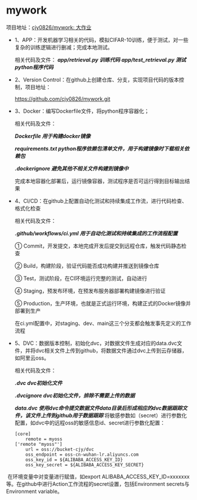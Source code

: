 # mywork

项目地址：[cjy0826/mywork: 大作业](https://github.com/cjy0826/mywork)

* 1、APP：开发机器学习相关的代码，模拟CIFAR-10训练，便于测试，对一些复杂的训练逻辑进行删减；完成本地测试。

  相关代码及文件：
  ***app/retrieval.py	训练代码***
  ***app/test_retrieval.py	测试python程序代码***

* 2、Version Control：在github上创建仓库、分支，实现项目代码的版本控制，项目地址：

  https://github.com/cjy0826/mywork.git

* 3、Docker：编写Dockerfile文件，将python程序容器化；

  相关代码及文件：

  ***Dockerfile	用于构建docker镜像***

  ***requirements.txt	python程序依赖包清单文件，用于构建镜像时下载相关依赖包***

  ***.dockerignore	避免其他不相关文件构建到镜像中***

  完成本地容器化部署后，运行镜像容器，测试程序是否可运行得到目标输出结果

* 4、CI/CD：在github上配置自动化测试和持续集成工作流，进行代码检查、格式化检查

  相关代码及文件：

  ***.github/workflows/ci.yml	用于自动化测试和持续集成的工作流程配置***

  ① Commit，开发提交，本地完成开发后提交到远程仓库，触发代码静态检查

  ② Build，构建阶段，验证代码能否成功构建并推送到镜像仓库

  ③ Test，测试阶段，在CI环境运行完整的测试，自动进行

  ④ Staging，预发布环境，在预发布服务器部署构建镜像进行验证

  ⑤ Production，生产环境，也就是正式运行环境，构建正式的Docker镜像并部署到生产

  在ci.yml配置中，对staging、dev、main这三个分支都会触发事先定义的工作流程

* 5、DVC：数据版本控制，初始化dvc，对数据文件生成对应的data.dvc文件，并将dvc相关文件上传到github，将数据文件通过dvc上传到云存储器，如阿里云oss。

  相关代码及文件：

  ***.dvc	dvc初始化文件***

  ***.dvcignore	dvc初始化文件，排除不需要上传的数据***

  ***data.dvc	使用dvc命令提交数据文件data目录后形成相应的dvc数据跟踪文件，该文件上传到github用于数据跟踪***
  将敏感参数如（secret）进行参数化配置，如dvc中的远程oss的敏感信息id、secret进行参数化配置：

  ```
  [core]
      remote = myoss
  ['remote "myoss"']
      url = oss://bucket-cjy/dvc
      oss_endpoint = oss-cn-wuhan-lr.aliyuncs.com
      oss_key_id = ${ALIBABA_ACCESS_KEY_ID}
      oss_key_secret = ${ALIBABA_ACCESS_KEY_SECRET}
  ```

​	在环境变量中对变量进行赋值，如export ALIBABA_ACCESS_KEY_ID=xxxxxxx等。在github中进行Action工作流程的secret设置，包括Environment secrets与Environment variable。